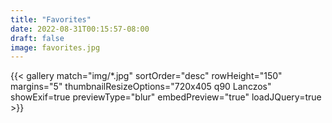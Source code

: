 ```yaml
---
title: "Favorites"
date: 2022-08-31T00:15:57-08:00
draft: false
image: favorites.jpg
---
```


<!--more-->

{{< gallery match="img/*.jpg" sortOrder="desc" rowHeight="150" margins="5" thumbnailResizeOptions="720x405 q90 Lanczos" showExif=true previewType="blur" embedPreview="true" loadJQuery=true >}}